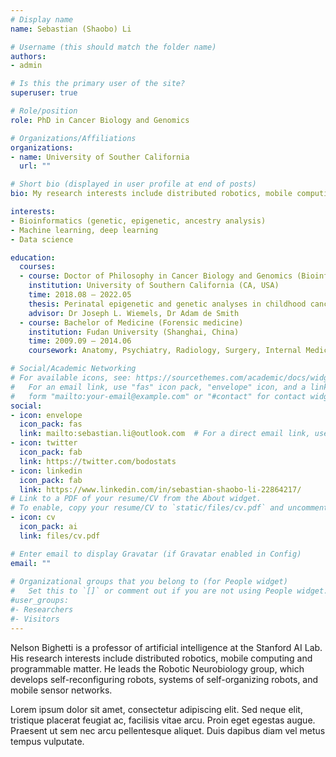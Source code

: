 ```yaml
---
# Display name
name: Sebastian (Shaobo) Li

# Username (this should match the folder name)
authors:
- admin

# Is this the primary user of the site?
superuser: true

# Role/position
role: PhD in Cancer Biology and Genomics

# Organizations/Affiliations
organizations:
- name: University of Souther California
  url: ""

# Short bio (displayed in user profile at end of posts)
bio: My research interests include distributed robotics, mobile computing and programmable matter.

interests:
- Bioinformatics (genetic, epigenetic, ancestry analysis)
- Machine learning, deep learning
- Data science

education:
  courses:
  - course: Doctor of Philosophy in Cancer Biology and Genomics (Bioinformatics)
    institution: University of Southern California (CA, USA)
    time: 2018.08 – 2022.05
    thesis: Perinatal epigenetic and genetic analyses in childhood cancers
    advisor: Dr Joseph L. Wiemels, Dr Adam de Smith
  - course: Bachelor of Medicine (Forensic medicine)
    institution: Fudan University (Shanghai, China)
    time: 2009.09 – 2014.06
    coursework: Anatomy, Psychiatry, Radiology, Surgery, Internal Medicine, Obstetrics and Gynecology

# Social/Academic Networking
# For available icons, see: https://sourcethemes.com/academic/docs/widgets/#icons
#   For an email link, use "fas" icon pack, "envelope" icon, and a link in the
#   form "mailto:your-email@example.com" or "#contact" for contact widget.
social:
- icon: envelope
  icon_pack: fas
  link: mailto:sebastian.li@outlook.com  # For a direct email link, use "mailto:test@example.org".
- icon: twitter
  icon_pack: fab
  link: https://twitter.com/bodostats
- icon: linkedin
  icon_pack: fab
  link: https://www.linkedin.com/in/sebastian-shaobo-li-22864217/
# Link to a PDF of your resume/CV from the About widget.
# To enable, copy your resume/CV to `static/files/cv.pdf` and uncomment the lines below.  
- icon: cv
  icon_pack: ai
  link: files/cv.pdf

# Enter email to display Gravatar (if Gravatar enabled in Config)
email: ""
  
# Organizational groups that you belong to (for People widget)
#   Set this to `[]` or comment out if you are not using People widget.  
#user_groups:
#- Researchers
#- Visitors
---
```


Nelson Bighetti is a professor of artificial intelligence at the Stanford AI Lab. His research interests include distributed robotics, mobile computing and programmable matter. He leads the Robotic Neurobiology group, which develops self-reconfiguring robots, systems of self-organizing robots, and mobile sensor networks.

Lorem ipsum dolor sit amet, consectetur adipiscing elit. Sed neque elit, tristique placerat feugiat ac, facilisis vitae arcu. Proin eget egestas augue. Praesent ut sem nec arcu pellentesque aliquet. Duis dapibus diam vel metus tempus vulputate. 
